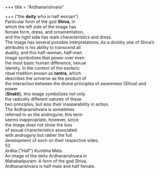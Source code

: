 +++
title = "Ardhanarishvara"

+++
(“the **deity** who is half woman”)  
Particular form of the god **Shiva**, in  
which the left side of the image has  
female form, dress, and ornamentation,  
and the right side has male characteristics and dress.  
The image has several possible interpretations. As a divinity one of Shiva’s  
attributes is his ability to transcend all  
duality, and this half-woman, half-man  
image symbolizes that power over even  
the most basic human difference, sexual  
identity. In the context of the esoteric  
ritual tradition known as **tantra**, which  
describes the universe as the product of  
the interaction between the divine principles of awareness (Shiva) and power  
(**Shakti**), this image symbolizes not only  
the radically different natures of these  
two principles, but also their inseparability in action.  
The Ardhanarishvara is sometimes  
referred to as the androgyne; this term  
seems inappropriate, however, since  
the image does not show the loss  
of sexual characteristics associated  
with androgyny but rather the full  
development of each on their respective sides.  
52  
Ardha (“Half”) Kumbha Mela  
An image of the deity Ardhanarishvara in  
Mahabalipuram. A form of the god Shiva,  
Ardhanarishvara is half male and half female.